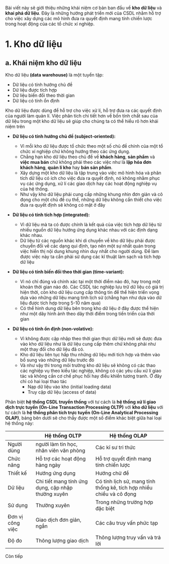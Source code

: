 Bài viết này sẽ giới thiệu những khái niệm cơ bản ban đầu về **kho dữ liệu** và **khai phá dữ liệu**. Đây là những hướng phát triển mới của CSDL nhằm hỗ trợ cho việc xây dựng các mô hình đưa ra quyết định mang tính chiến lược trong hoạt động của các tổ chức xí nghiệp.

# 1. Kho dữ liệu

## a. Khái niệm kho dữ liệu

Kho dữ liệu **(data warehouse)** là một tuyển tập:
* Dữ liệu có tính hướng chủ đề 
* Dữ liệu được tích hợp 
* Dữ liệu biến đổi theo thời gian
* Dữ liệu có tính ổn định 

Kho dữ liệu được dùng để hỗ trợ cho việc xử lí, hỗ trợ đưa ra các quyết định của người làm quản lí. Việc phân tích chi tiết hơn về bốn tính chất sau của dữ liệu trong một kho dữ liệu sẽ giúp cho chúng ta có thể hiểu rõ hơn khái niệm trên

* **Dữ liệu có tính hướng chủ đề (subject-oriented):** 
    * Vì mỗi kho dữ liệu được tổ chức theo một số chủ đề chính của một tổ chức xí nghiệp chứ không hướng theo các ứng dụng. 
    * Chẳng hạn kho dữ liệu theo chủ đề về **khách hàng**, **sản phẩm** và **việc mua bán** chứ không phải theo các việc như là **lập hóa đơn khách hàng**, **quản lí kho** hay **bán sản phẩm**. 
    * Xây dựng một kho dữ liệu là tập trung vào việc mô hình hóa và phân tích dữ liệu có ích cho việc đưa ra quyết định, nó không nhằm phục vụ các ứng dụng, xử lí các giao dịch hay các hoạt động nghiệp vụ của hệ thống. 
    * Như vậy kho dữ liệu phải cung cấp những khung nhìn đơn giản và cô đọng cho một chủ đề cụ thể, những dữ liệu không cần thiết cho việc đưa ra quyết định sẽ không có mặt ở đây

* **Dữ liệu có tính tích hợp (integrated):**
    * Vì dữ liệu mà ta có được chính là kết quả của việc tích hợp dữ liệu từ nhiều nguồn dữ liệu hướng ứng dụng khác nhau với các định dạng khác nhau. 
    * Dữ liệu từ các nguồn khác khi di chuyển về kho dữ liệu phải được chuyển đổi về các dạng qui định, tạo nên một sự nhất quán trong việc hiển thị nội dung khung nhìn duy nhất cho người dùng. Để làm được việc này ta cần phải sử dụng các kĩ thuật làm sạch và tích hợp dữ liệu

* **Dữ liệu có tính biến đổi theo thời gian (time-variant):**
    * Vì nó chỉ đúng và chính xác tại một thời điểm nào đó, hay trong một khoản thời gian nào đó. Các CSDL tác nghiệp lưu trữ dữ liệu có giá trị hiện thời, còn kho dữ liệu cung cấp thông tin để thể hiện triển vọng dựa vào những dữ liệu mang tính lịch sử (chẳng hạn như dựa vào dữ liệu được tích hợp trong 5-10 năm qua)
    * Có thể hình dung dữ liệu bên trong kho dữ liệu ở đây được thể hiện như một dãy hình ảnh theo dãy thời điểm trong tiến triển của thời gian
* **Dữ liệu có tính ổn định (non-volative):**
    * Vì không được cập nhập theo thời gian thực dữ liệu mới sẽ được đưa vào kho dữ liệu như là dữ liệu cung cấp thêm chứ không phải như một thay đổi cho dữ liệu đã có.
    * Kho dữ liệu liên tục hấp thu những dữ liệu mới tích hợp và thêm vào bổ sung vào những dữ liệu trước đó
    * Và như vậy thì trong môi trường kho dữ liệu sẽ không có các thao các nghiệp vụ theo kiểu tác nghiệp, không có các yêu cầu xử lí giao tác và không cần cơ chế phục hồi hay điều khiển tương tranh. Ở đây chỉ có hai loại thao tác 
        * Nạp dữ liệu vào kho (initial loading data)
        * Truy cập dữ liệu (access of data)

Phân biệt **hệ thống CSDL truyền thống** với tư cách là **hệ thống xử lí giao dịch trực tuyến** **(On-Line Transaction Processing OLTP)** với **kho dữ liệu** với tư cách là **hệ thống phân tích trực tuyến** **(On-Line Analytical Processing OLAP)**, bảng bên dưới sẽ cho thấy được một số điểm khác biệt giữa hai loại hệ thống này:



|                | Hệ thống OLTP | Hệ thống OLAP |
| --------       | --------      | -------- |
| Người dùng     | người làm tin học, nhân viên văn phòng  | Các kĩ sư tri thức     |
| Chức năng     | Hỗ trợ các hoạt động hàng ngày          | Hỗ trợ quyết định mang tính chiến lược     |
| Thiết kế     | Hướng ứng dụng          | Hướng chử đề     |
| Dữ liệu     | Chi tiết mang tính ứng dụng, cập nhập thường xuyên          | Có tính lịch sử, mang tính thống kê, tích hợp nhiều chiều và cô đọng     |
| Sử dụng     | Thường xuyên          | Trong những trường hợp đặc biệt     |
| Đơn vị công việc     | Giao dịch đơn giản, ngắn          | Các câu truy vấn phức tạp     |
| Độ đo     | Thông lượng giao dịch          | Thông lượng truy vấn và trả lời     |

Còn tiếp